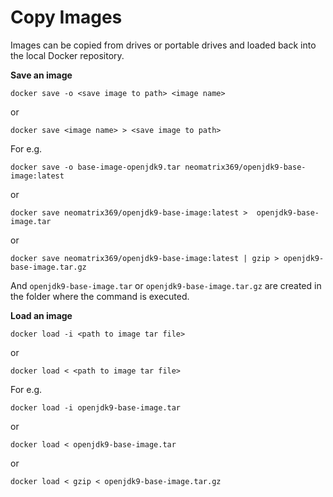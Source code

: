 # Copy Images

Images can be copied from drives or portable drives and loaded back into the local Docker repository.

**Save an image**
```
docker save -o <save image to path> <image name>
```
or
```
docker save <image name> > <save image to path>
```

For e.g.
```
docker save -o base-image-openjdk9.tar neomatrix369/openjdk9-base-image:latest 
```
or
```
docker save neomatrix369/openjdk9-base-image:latest >  openjdk9-base-image.tar
```
or

```
docker save neomatrix369/openjdk9-base-image:latest | gzip > openjdk9-base-image.tar.gz
```

And ```openjdk9-base-image.tar``` or ```openjdk9-base-image.tar.gz``` are created in the folder where the command is executed.

**Load an image**
```
docker load -i <path to image tar file>
```
or 

```
docker load < <path to image tar file>
```

For e.g.
```
docker load -i openjdk9-base-image.tar 
```
or
```
docker load < openjdk9-base-image.tar
```
or

```
docker load < gzip < openjdk9-base-image.tar.gz
```